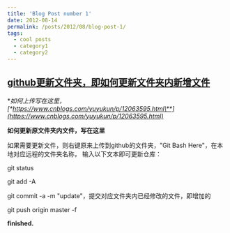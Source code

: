 ```yaml
---
title: 'Blog Post number 1'
date: 2012-08-14
permalink: /posts/2012/08/blog-post-1/
tags:
  - cool posts
  - category1
  - category2
---
```


## [github更新文件夹，即如何更新文件夹内新增文件](https://www.cnblogs.com/yuyukun/p/14575806.html)

**如何上传写在这里，[\**https://www.cnblogs.com/yuyukun/p/12063595.html\**](https://www.cnblogs.com/yuyukun/p/12063595.html)**

**如何更新原文件夹内文件，写在这里**

如果需要更新文件，则右键原来上传到github的文件夹，"Git Bash Here"，在本地对应远程的文件夹名称， 输入以下文本即可更新仓库：

git status

git add -A

git commit -a -m "update"，提交对应文件夹内已经修改的文件，即增加的

git push origin master -f

**finished.**